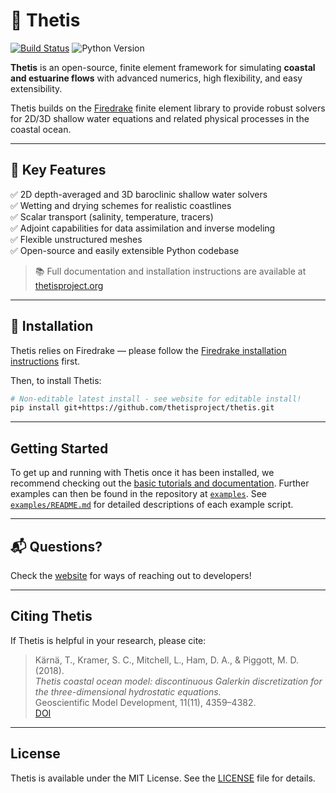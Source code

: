 # 🌊 Thetis

[![Build Status](https://github.com/thetisproject/thetis/actions/workflows/build.yml/badge.svg)](https://github.com/thetisproject/thetis/actions/workflows/build.yml)
![Python Version](https://img.shields.io/badge/python-3.10%2B-blue)

**Thetis** is an open-source, finite element framework for simulating **coastal and estuarine flows** with advanced numerics, high flexibility, and easy extensibility.

Thetis builds on the [Firedrake](https://www.firedrakeproject.org/) finite element library to provide robust solvers for 2D/3D shallow water equations and related physical processes in the coastal ocean.

---

## 🌟 Key Features

✅ 2D depth-averaged and 3D baroclinic shallow water solvers  
✅ Wetting and drying schemes for realistic coastlines  
✅ Scalar transport (salinity, temperature, tracers)  
✅ Adjoint capabilities for data assimilation and inverse modeling  
✅ Flexible unstructured meshes  
✅ Open-source and easily extensible Python codebase

> 📚 Full documentation and installation instructions are available at [thetisproject.org](https://thetisproject.org/)

---

## 🚀 Installation

Thetis relies on Firedrake — please follow the [Firedrake installation instructions](https://www.firedrakeproject.org/install.html) first.

Then, to install Thetis:

```bash
# Non-editable latest install - see website for editable install!
pip install git+https://github.com/thetisproject/thetis.git
```

---

## Getting Started

To get up and running with Thetis once it has been installed, we recommend checking out the [basic tutorials and 
documentation](https://thetisproject.org/documentation.html#tutorials). Further examples can then be found in the 
repository at [`examples`](./examples). See [`examples/README.md`](./examples/readme.md) for 
detailed descriptions of each example script.


---

## 📬 **Questions?**  

Check the [website](https://thetisproject.org/contact.html) for ways of reaching out to developers!

---

## Citing Thetis

If Thetis is helpful in your research, please cite:

> Kärnä, T., Kramer, S. C., Mitchell, L., Ham, D. A., & Piggott, M. D. (2018).  
> *Thetis coastal ocean model: discontinuous Galerkin discretization for the three-dimensional hydrostatic equations.*  
> Geoscientific Model Development, 11(11), 4359–4382.  
> [DOI](https://doi.org/10.5194/gmd-11-4359-2018)

---


## License

Thetis is available under the MIT License. See the [LICENSE](./LICENSE) file for details.

